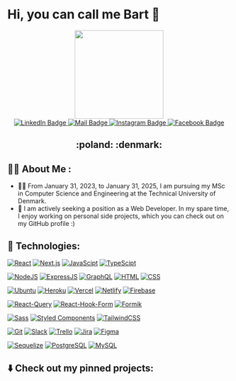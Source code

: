 # Hi, you can call me Bart 👋

<div id="header" align="center">
  <img src="https://thumbs.gfycat.com/EvilNextDevilfish-small.gif" width="200"/>
  <div id="badges">
    <a href="https://www.linkedin.com/in/bart-ziolkowski" target=”_blank”>
      <img src="https://img.shields.io/badge/LinkedIn-0077B5?style=for-the-badge&logo=linkedin&logoColor=white" alt="LinkedIn Badge"/>
    </a>
    <a href="mailto:bart_ziolkowski@icloud.com">
      <img src="https://img.shields.io/badge/Gmail-D14836?style=for-the-badge&logo=gmail&logoColor=white" alt="Mail Badge"/>
    </a>
    <a href="https://www.instagram.com/bart_ziolkowski/" target=”_blank”>
      <img src="https://img.shields.io/badge/Instagram-E4405F?style=for-the-badge&logo=instagram&logoColor=white" alt="Instagram Badge"/>
    </a>
    <a href="https://www.facebook.com/barteqqqq/" target=”_blank”>
      <img src="https://img.shields.io/badge/Facebook-1877F2?style=for-the-badge&logo=facebook&logoColor=white" alt="Facebook Badge"/>
    </a>
    <h2>
      :poland: :denmark:
    </h2>
  </div>
</div>

## :man_technologist:  About Me :

- :scientist:  From January 31, 2023, to January 31, 2025, I am pursuing my MSc in Computer Science and Engineering at the Technical University of Denmark.
- :telescope:  I am actively seeking a position as a Web Developer. In my spare time, I enjoy working on personal side projects, which you can check out on my GitHub profile :)

## :wrench: Technologies:

[![React](https://img.shields.io/badge/-React-0abde3?style=flat-square&logo=react&logoColor=white)]()
[![Next.js](https://img.shields.io/badge/-Next.js-black?style=flat-square&logo=Next.js)]()
[![JavaScipt](	https://img.shields.io/badge/JavaScript-323330?style=flat-square&logo=javascript&logoColor=F7DF1E)]()
[![TypeScipt](https://img.shields.io/badge/-TypeScript-1572B6?style=flat-square&logo=typescript&logoColor=white)]()

[![NodeJS](https://img.shields.io/badge/-NodeJS-43853d?style=flat-square&logo=node.js&logoColor=white)]()
[![ExpressJS](https://img.shields.io/badge/Express.js-404D59?style=flat-square)]()
[![GraphQL](https://img.shields.io/badge/-GraphQL-E10098?style=flat-square&logo=graphql)]()
[![HTML](https://img.shields.io/badge/HTML5-E34F26?style=flat-square&logo=html5&logoColor=white)]()
[![CSS](https://img.shields.io/badge/CSS3-1572B6?style=flat-square&logo=css3&logoColor=white)]()

[![Ubuntu](https://img.shields.io/badge/Ubuntu-E95420?style=flat-square&logo=ubuntu&logoColor=white)]()
[![Heroku](https://img.shields.io/badge/Heroku-430098?style=flat-square&logo=heroku&logoColor=white)]()
[![Vercel](https://img.shields.io/badge/Vercel-000000?style=flat-square&logo=vercel&logoColor=white)]()
[![Netlify](https://img.shields.io/badge/Netlify-00C7B7?style=flat-square&logo=netlify&logoColor=white)]()
[![Firebase](https://img.shields.io/badge/Firebase-yellow.svg)]()

[![React-Query](https://img.shields.io/badge/-React%20Query-ff9f43?style=flat-square&logo=reactquery&logoColor=white)]()
[![React-Hook-Form](https://img.shields.io/badge/-React%20Hook%20Form-05c46b?style=flat-square&logo=react&logoColor=white)]()
[![Formik](https://img.shields.io/badge/-Formik-3c40c6?style=flat-square&logo=react&logoColor=white)]()

[![Sass](https://img.shields.io/badge/-Sass-pink?style=flat-square&logo=Sass)]()
[![Styled Components](https://img.shields.io/badge/-StyledComponents-orange?style=flat-square&logo=Styled-Components&logoColor=white)]()
[![TailwindCSS](https://img.shields.io/badge/-TailwindCSS-FD7272?style=flat-square&logo=Tailwind-CSS&logoColor=white)]()

[![Git](https://img.shields.io/badge/-Git-black?style=flat-square&logo=git)]()
[![Slack](https://img.shields.io/badge/Slack-4A154B?style=flat-square&logo=slack&logoColor=white)]()
[![Trello](https://img.shields.io/badge/Trello-0052CC?style=flat-square&logo=trello&logoColor=white)]()
[![Jira](https://img.shields.io/badge/Jira-0052CC?style=flat-square&logo=Jira&logoColor=white)]()
[![Figma](https://img.shields.io/badge/Figma-F24E1E?style=flat-square&logo=figma&logoColor=white)]()

[![Sequelize](https://img.shields.io/badge/Sequelize-52B0E7?style=flat-square&logo=Sequelize&logoColor=white)]()
[![PostgreSQL](https://img.shields.io/badge/PostgreSQL-316192?style=flat-square&logo=postgresql&logoColor=white)]()
[![MySQL](https://img.shields.io/badge/MySQL-00000F?style=flat-square&logo=mysql&logoColor=white)]()

## :arrow_down: Check out my pinned projects:
